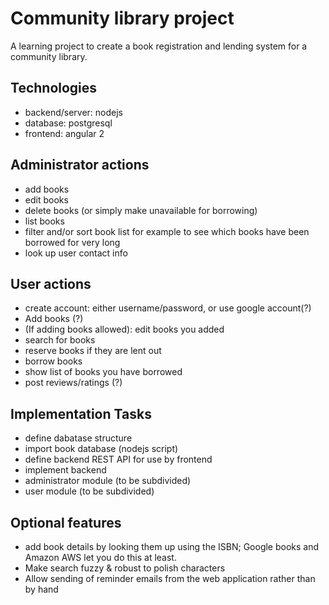 Community library project
=========================

A learning project to create a book registration and lending system for a community library.

Technologies
------------

- backend/server: nodejs
- database: postgresql
- frontend: angular 2

Administrator actions
---------------------

- add books
- edit books
- delete books (or simply make unavailable for borrowing)
- list books
- filter and/or sort book list for example to see which books have been borrowed for very long
- look up user contact info

User actions
------------

- create account: either username/password, or use google account(?)
- Add books (?)
- (If adding books allowed): edit books you added
- search for books
- reserve books if they are lent out
- borrow books
- show list of books you have borrowed
- post reviews/ratings (?)

Implementation Tasks
--------------------

- define dabatase structure
- import book database (nodejs script)
- define backend REST API for use by frontend
- implement backend
- administrator module (to be subdivided)
- user module (to be subdivided)

Optional features
-----------------

- add book details by looking them up using the ISBN; Google books and Amazon AWS let you do this at least.
- Make search fuzzy & robust to polish characters
- Allow sending of reminder emails from the web application rather than by hand